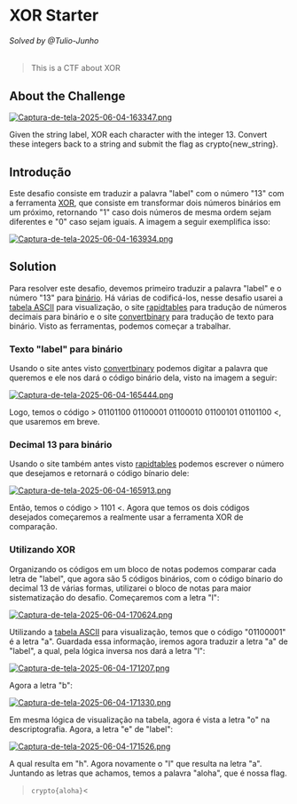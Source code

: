 # XOR Starter
###### Solved by @Tulio-Junho
> This is a CTF about XOR
## About the Challenge

[![Captura-de-tela-2025-06-04-163347.png](https://i.postimg.cc/zBkfF0h9/Captura-de-tela-2025-06-04-163347.png)](https://postimg.cc/JDGm13Pq)

Given the string label, XOR each character with the integer 13. Convert these integers back to a string and submit the flag as crypto{new_string}.

## Introdução

Este desafio consiste em traduzir a palavra "label" com o número "13" com a ferramenta [XOR](https://informedenoticias.com.br/glossario/o-que-e-xor-exclusive-or/), que consiste em transformar dois números
binários em um próximo, retornando "1" caso dois números de mesma ordem sejam diferentes e "0" caso sejam iguais. A imagem a seguir exemplifica isso:

[![Captura-de-tela-2025-06-04-163934.png](https://i.postimg.cc/NMC2qQGg/Captura-de-tela-2025-06-04-163934.png)](https://postimg.cc/vg9Z5F6j)

## Solution 

Para resolver este desafio, devemos primeiro traduzir a palavra "label" e o número "13" para [binário](https://www.todamateria.com.br/numeros-binarios/). Há várias de codificá-los, nesse desafio usarei a 
[tabela ASCII](https://www.ascii-code.com/pt) para visualização, o site [rapidtables](https://www.rapidtables.org/pt/convert/number/decimal-to-binary.html) para tradução de números decimais para binário e 
o site [convertbinary](https://pt.convertbinary.com/texto-para-binario/) para tradução de texto para binário. Visto as ferramentas, podemos começar a trabalhar.


### Texto "label" para binário

Usando o site antes visto [convertbinary](https://pt.convertbinary.com/texto-para-binario/) podemos digitar a palavra que queremos e ele nos dará o código binário dela, visto na imagem a seguir:

[![Captura-de-tela-2025-06-04-165444.png](https://i.postimg.cc/tTCp6FXC/Captura-de-tela-2025-06-04-165444.png)](https://postimg.cc/2qJsRbbP)

Logo, temos o código > 01101100 01100001 01100010 01100101 01101100 <, que usaremos em breve.

### Decimal 13 para binário 

Usando o site também antes visto [rapidtables](https://www.rapidtables.org/pt/convert/number/decimal-to-binary.html) podemos escrever o número que desejamos e retornará o código bínario dele:

[![Captura-de-tela-2025-06-04-165913.png](https://i.postimg.cc/FzykD2fV/Captura-de-tela-2025-06-04-165913.png)](https://postimg.cc/GTpppgx4)

Então, temos o código > 1101 <.
Agora que temos os dois códigos desejados começaremos a realmente usar a ferramenta XOR de comparação.

### Utilizando XOR

Organizando os códigos em um bloco de notas podemos comparar cada letra de "label", que agora são 5 códigos binários, com o código bínario do decimal 13 de várias formas, utilizarei o bloco de notas para maior 
sistematização do desafio. Começaremos com a letra "l":

[![Captura-de-tela-2025-06-04-170624.png](https://i.postimg.cc/KcwL7hzL/Captura-de-tela-2025-06-04-170624.png)](https://postimg.cc/K47RFVtv)

Utilizando a [tabela ASCII](https://www.ascii-code.com/pt) para visualização, temos que o código "01100001" é a letra "a". Guardada essa informação, iremos agora traduzir a letra "a" de "label", a qual, pela 
lógica inversa nos dará a letra "l":

[![Captura-de-tela-2025-06-04-171207.png](https://i.postimg.cc/LXFV2qYH/Captura-de-tela-2025-06-04-171207.png)](https://postimg.cc/Z9jNL5xg)

Agora a letra "b":

[![Captura-de-tela-2025-06-04-171330.png](https://i.postimg.cc/hj3Thfhz/Captura-de-tela-2025-06-04-171330.png)](https://postimg.cc/62nym6rt)

Em mesma lógica de visualização na tabela, agora é vista a letra "o" na descriptografia. Agora, a letra "e" de "label":

[![Captura-de-tela-2025-06-04-171526.png](https://i.postimg.cc/3xmRz9Gb/Captura-de-tela-2025-06-04-171526.png)](https://postimg.cc/cv10nRXQ)

A qual resulta em "h". Agora novamente o "l" que resulta na letra "a". Juntando as letras que achamos, temos a palavra "aloha", que é nossa flag.

>`crypto{aloha}`<


